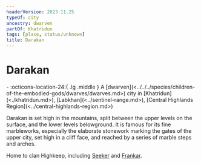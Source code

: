 ```yaml
---
headerVersion: 2023.11.25
typeOf: city
ancestry: dwarven
partOf: Khatridun
tags: [place, status/unknown]
title: Darakan
---
```


# Darakan
<div class="grid cards ext-narrow-margin ext-one-column" markdown>
-    :octicons-location-24:{ .lg .middle } A [dwarven](<../../../species/children-of-the-embodied-gods/dwarves/dwarves.md>) city in [Khatridun](<./khatridun.md>), [Labkhan](<../sentinel-range.md>), [Central Highlands Region](<../central-highlands-region.md>)  
</div>


Darakan is set high in the mountains, split between the upper levels on the surface, and the lower levels belowground. It is famous for its fine marbleworks, especially the elaborate stonework marking the gates of the upper city, set high in a cliff face, and reached by a series of marble steps and arches. 

Home to clan Highkeep, including [Seeker](<../../../people/pcs/dunmar-fellowship/seeker.md>) and [Frankar](<../../../people/dwarves/frankar.md>).